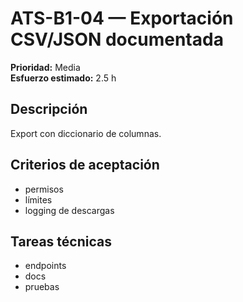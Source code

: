 # ATS-B1-04 — Exportación CSV/JSON documentada

**Prioridad:** Media  
**Esfuerzo estimado:** 2.5 h

## Descripción
Export con diccionario de columnas.

## Criterios de aceptación
- permisos
- límites
- logging de descargas

## Tareas técnicas
- endpoints
- docs
- pruebas

